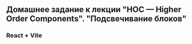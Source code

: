 ## Домашнее задание к лекции "HOC — Higher Order Components". "Подсвечивание блоков"

### React + Vite



